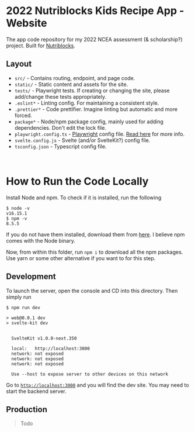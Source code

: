 # 2022 Nutriblocks Kids Recipe App - Website

The app code repository for my 2022 NCEA assessment (& scholarship?) project.
Built for [Nutriblocks](https://nutriblocks.co.nz/).

## Layout

- `src/` - Contains routing, endpoint, and page code.
- `static/` - Static content and assets for the site.
- `tests/` - Playwright tests. If creating or changing the site, please add/change these tests appropriately.
- `.eslint*` - Linting config. For maintaining a consistent style.
- `.prettier*` - Code prettifier. Imagine linting but automatic and more forced.
- `package*` - Node/npm package config, mainly used for adding dependencies. Don't edit the lock file.
- `playwright.config.ts` - [Playwright](https://playwright.dev/) config file. [Read here](https://playwright.dev/docs/test-advanced) for more info.
- `svelte.config.js` - Svelte (and/or SvelteKit?) config file.
- `tsconfig.json` - Typescript config file.

&nbsp;

# How to Run the Code Locally

Install Node and npm. To check if it is installed, run the following

```
$ node -v
v16.15.1
$ npm -v
8.5.5
```

If you do not have them installed, download them from [here](https://nodejs.org/en/). I believe npm comes with the Node binary.

Now, from within this folder, run `npm i` to download all the npm packages. Use yarn or some other alternative if you want to for this step.

## Development

To launch the server, open the console and CD into this directory. Then simply run

```
$ npm run dev

> web@0.0.1 dev
> svelte-kit dev


  SvelteKit v1.0.0-next.350

  local:   http://localhost:3000
  network: not exposed
  network: not exposed
  network: not exposed

  Use --host to expose server to other devices on this network
```

Go to [`http://localhost:3000`](http://localhost:3000) and you will find the dev site. You may need to start the backend server.

## Production

> Todo
